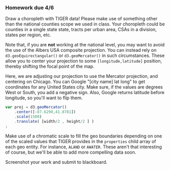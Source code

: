 ### Homework due 4/6

Draw a choropleth with TIGER data! Please make use of something other than the national counties scope we used in class. Your choropleth could be counties in a single state state, tracts per urban area, CSAs in a division, states per region, etc.

Note that, if you are **not** working at the national level, you may want to avoid the use of the Albers USA composite projection. You can instead rely on `d3.geoEquirectangular()` or `d3.geoMercator()` in such circumstances. These allow you to center your projection to some `[longitude,latitude]` position, thereby shifting the focal point of the map.

Here, we are adjusting our projection to use the Mercator projection, and centering on Chicago. You can Google "[city name] lat long" to get coordinates for any United States city. Make sure, if the values are degrees West or South, you add a negative sign. Also, Google returns latitude before longitude, so you'll want to flip them.

```js
var proj = d3.geoMercator()
	.center([-87.6298,41.8781])
	.scale(1500)
	.translate( [width/2 , height/2 ] )
;

```

Make use of a chromatic scale to fill the geo boundaries depending on one of the scaled values that TIGER provides in the `properties` child array of each geo entity. For instance, `ALAND` or `AWATER`. These aren't that interesting of course, but we'll be able to add more compelling data soon.

Screenshot your work and submit to blackboard.
